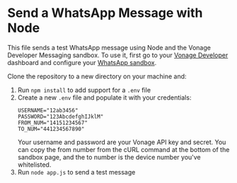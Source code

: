 # Send a WhatsApp Message with Node

This file sends a test WhatsApp message using Node and the Vonage Developer Messaging sandbox. To use it, first go to your [Vonage Developer](https://dashboard.nexmo.com/) dashboard and configure your [WhatsApp sandbox](https://dashboard.nexmo.com/messages/sandbox).

Clone the repository to a new directory on your machine and:

1. Run `npm install` to add support for a `.env` file
2. Create a new `.env` file and populate it with your credentials:
   ```text
   USERNAME="12ab3456"
   PASSWORD="123AbcdefghIJklM"
   FROM_NUM="14151234567"
   TO_NUM="441234567890"
   ```
   Your username and password are your Vonage API key and secret. You can copy the from number from the cURL command at the bottom of the sandbox page, and the to number is the device number you've whitelisted.
3. Run `node app.js` to send a test message
